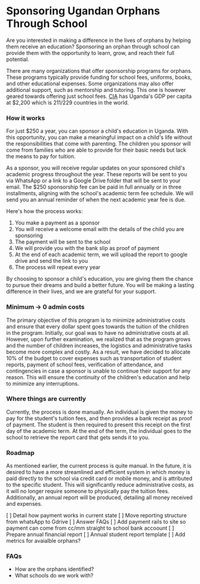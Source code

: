 # Sponsoring Ugandan Orphans Through School

Are you interested in making a difference in the lives of orphans by helping them receive an education? Sponsoring an orphan through school can provide them with the opportunity to learn, grow, and reach their full potential. 

There are many organizations that offer sponsorship programs for orphans. These programs typically provide funding for school fees, uniforms, books, and other educational expenses. Some organizations may also offer additional support, such as mentorship and tutoring. This one is however geared towards offering just school fees. [CIA](https://www.cia.gov/the-world-factbook/field/real-gdp-per-capita/country-comparison) has Uganda's GDP per capita at $2,200 which is 211/229 countries in the world. 

### How it works
For just $250 a year, you can sponsor a child's education in Uganda. With this opportunity, you can make a meaningful impact on a child's life without the responsibilities that come with parenting. The children you sponsor will come from families who are able to provide for their basic needs but lack the means to pay for tuition.

As a sponsor, you will receive regular updates on your sponsored child's academic progress throughout the year. These reports will be sent to you via WhatsApp or a link to a Google Drive folder that will be sent to your email. The $250 sponsorship fee can be paid in full annually or in three installments, aligning with the school's academic term fee schedule. We will send you an annual reminder of when the next academic year fee is due.

Here's how the process works:

1.  You make a payment as a sponsor
2.  You will receive a welcome email with the details of the child you are sponsoring
3.  The payment will be sent to the school
4.  We will provide you with the bank slip as proof of payment
5.  At the end of each academic term, we will upload the report to google drive and send the link to you
6.  The process will repeat every year

By choosing to sponsor a child's education, you are giving them the chance to pursue their dreams and build a better future. You will be making a lasting difference in their lives, and we are grateful for your support.

### Minimum -> 0 admin costs
The primary objective of this program is to minimize administrative costs and ensure that every dollar spent goes towards the tuition of the children in the program. Initially, our goal was to have no administrative costs at all. However, upon further examination, we realized that as the program grows and the number of children increases, the logistics and administrative tasks become more complex and costly. As a result, we have decided to allocate 10% of the budget to cover expenses such as transportation of student reports, payment of school fees, verification of attendance, and contingencies in case a sponsor is unable to continue their support for any reason. This will ensure the continuity of the children's education and help to minimize any interruptions.

### Where things are currently
Currently, the process is done manually. An individual is given the money to pay for the student's tuition fees, and then provides a bank receipt as proof of payment. The student is then required to present this receipt on the first day of the academic term. At the end of the term, the individual goes to the school to retrieve the report card that gets sends it to you. 

### Roadmap
As mentioned earlier, the current process is quite manual. In the future, it is desired to have a more streamlined and efficient system in which money is paid directly to the school via credit card or mobile money, and is attributed to the specific student. This will significantly reduce administrative costs, as it will no longer require someone to physically pay the tuition fees. Additionally, an annual report will be produced, detailing all money received and expenses.

 [ ] Detail how payment works in current state
 [ ] Move reporting structure from whatsApp to Gdrive
 [ ] Answer FAQs
 [ ] Add payment rails to site so payment can come from cc/mm straight to school bank accoount
 [ ] Prepare annual financial report
 [ ] Annual student report template
 [ ] Add metrics for avaialble orphans?

### FAQs
* How are the orphans identified?
* What schools do we work with?
